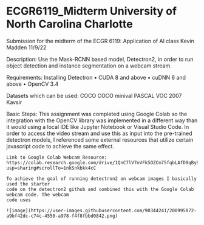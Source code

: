 # ECGR6119_Midterm University of North Carolina Charlotte
Submission for the midterm of the ECGR 6119: Application of AI class
Kevin Madden 11/9/22


Description:
Use the Mask-RCNN based model, Detectron2, in order to run object detection and
instance segmentation on a webcam stream. 

Requirements: 
    Installing Detectron • CUDA 8 and above • cuDNN 6 and above • OpenCV 3.4 

Datasets which can be used:
    COCO COCO minival PASCAL VOC 2007 Kavsir

Basic Steps:
    This assignment was completed using Google Colab so the integration with the OpenCV
    library was implemented in a different way than it would using a local IDE like Jupyter
    Notebook or Visual Studio Code. In order to access the video stream and use this as 
    input into the pre-trained detectron models, I referenced some external resources that
    utilize certain javascript code to achieve the same effect. 
    
    Link to Google Colab Webcam Resource: 
    https://colab.research.google.com/drive/1QnC7lV7oVFk5OZCm75fqbLAfD9qBy9bw?usp=sharing#scrollTo=1nkSnkbkk4cC
    
    To achieve the goal of running detectron2 on webcam images I basically used the starter
    code on the detectron2 github and combined this with the Google Colab webcam code. The webcam 
    code uses 

    ![image](https://user-images.githubusercontent.com/90344241/200995872-a9bf42dc-c74c-4550-a978-f4f8fbbd0842.png)
